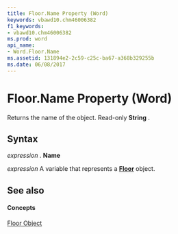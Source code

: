 ```yaml
---
title: Floor.Name Property (Word)
keywords: vbawd10.chm46006382
f1_keywords:
- vbawd10.chm46006382
ms.prod: word
api_name:
- Word.Floor.Name
ms.assetid: 131894e2-2c59-c25c-ba67-a368b329255b
ms.date: 06/08/2017
---
```



# Floor.Name Property (Word)

Returns the name of the object. Read-only **String** .


## Syntax

 _expression_ . **Name**

 _expression_ A variable that represents a **[Floor](floor-object-word.md)** object.


## See also


#### Concepts


[Floor Object](floor-object-word.md)

